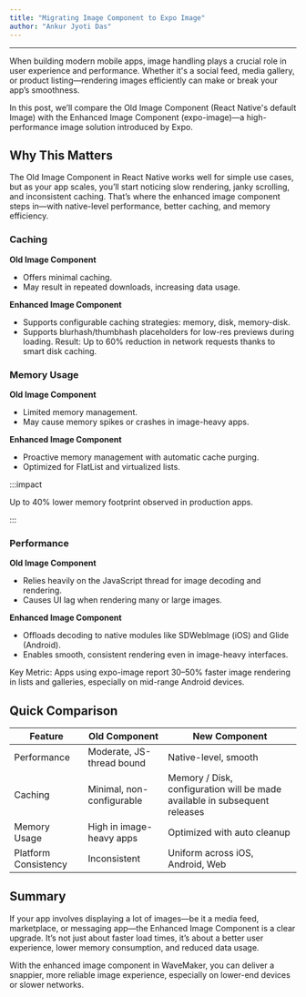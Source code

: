 ```yaml
---
title: "Migrating Image Component to Expo Image"
author: "Ankur Jyoti Das"
---
```

---

When building modern mobile apps, image handling plays a crucial role in user experience and performance. Whether it's a social feed, media gallery, or product listing—rendering images efficiently can make or break your app’s smoothness.

In this post, we’ll compare the Old Image Component (React Native's default Image) with the Enhanced Image Component (expo-image)—a high-performance image solution introduced by Expo.

<!-- truncate -->

## Why This Matters

The Old Image Component in React Native works well for simple use cases, but as your app scales, you’ll start noticing slow rendering, janky scrolling, and inconsistent caching. That’s where the enhanced image component steps in—with native-level performance, better caching, and memory efficiency.

### Caching

**Old Image Component**

- Offers minimal caching.
- May result in repeated downloads, increasing data usage.

**Enhanced Image Component**

- Supports configurable caching strategies: memory, disk, memory-disk.
- Supports blurhash/thumbhash placeholders for low-res previews during loading.
Result: Up to 60% reduction in network requests thanks to smart disk caching.


### Memory Usage

**Old Image Component**

- Limited memory management.
- May cause memory spikes or crashes in image-heavy apps.

**Enhanced Image Component**

- Proactive memory management with automatic cache purging.
- Optimized for FlatList and virtualized lists.

:::impact

 Up to 40% lower memory footprint observed in production apps.

:::


### Performance

**Old Image Component**
- Relies heavily on the JavaScript thread for image decoding and rendering.
- Causes UI lag when rendering many or large images.

**Enhanced Image Component**

- Offloads decoding to native modules like SDWebImage (iOS) and Glide (Android).
- Enables smooth, consistent rendering even in image-heavy interfaces.

Key Metric: Apps using expo-image report 30–50% faster image rendering in lists and galleries, especially on mid-range Android devices.



## Quick Comparison

| Feature | Old Component | New Component |
| ----- | ---- | --- |
| Performance | Moderate, JS-thread bound | Native-level, smooth |
| Caching | Minimal, non-configurable | Memory / Disk, configuration will be made available in subsequent releases |
| Memory Usage | High in image-heavy apps | Optimized with auto cleanup |
| Platform Consistency | Inconsistent | Uniform across iOS, Android, Web |

## Summary

If your app involves displaying a lot of images—be it a media feed, marketplace, or messaging app—the Enhanced Image Component is a clear upgrade. It’s not just about faster load times, it’s about a better user experience, lower memory consumption, and reduced data usage.

With the enhanced image component in WaveMaker, you can deliver a snappier, more reliable image experience, especially on lower-end devices or slower networks.